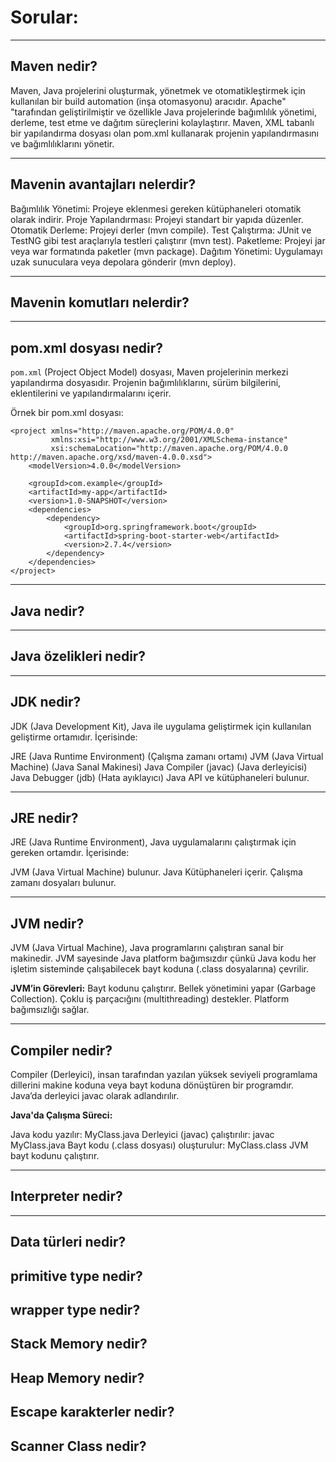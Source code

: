 # Sorular:

---
## Maven nedir?
Maven, Java projelerini oluşturmak, yönetmek ve otomatikleştirmek için kullanılan bir build automation (inşa otomasyonu) aracıdır. Apache"
"tarafından geliştirilmiştir ve özellikle Java projelerinde bağımlılık yönetimi, derleme, test etme ve dağıtım süreçlerini kolaylaştırır. Maven, XML tabanlı bir yapılandırma dosyası olan pom.xml kullanarak projenin yapılandırmasını ve bağımlılıklarını yönetir.

---
## Mavenin avantajları nelerdir?
Bağımlılık Yönetimi: Projeye eklenmesi gereken kütüphaneleri otomatik olarak indirir.
Proje Yapılandırması: Projeyi standart bir yapıda düzenler.
Otomatik Derleme: Projeyi derler (mvn compile).
Test Çalıştırma: JUnit ve TestNG gibi test araçlarıyla testleri çalıştırır (mvn test).
Paketleme: Projeyi jar veya war formatında paketler (mvn package).
Dağıtım Yönetimi: Uygulamayı uzak sunuculara veya depolara gönderir (mvn deploy).

---
## Mavenin komutları nelerdir?

---
## pom.xml dosyası nedir?
`pom.xml` (Project Object Model) dosyası, Maven projelerinin merkezi yapılandırma dosyasıdır. Projenin bağımlılıklarını, sürüm bilgilerini, eklentilerini ve yapılandırmalarını içerir.

Örnek bir pom.xml dosyası:

```
<project xmlns="http://maven.apache.org/POM/4.0.0"
         xmlns:xsi="http://www.w3.org/2001/XMLSchema-instance"
         xsi:schemaLocation="http://maven.apache.org/POM/4.0.0 http://maven.apache.org/xsd/maven-4.0.0.xsd">
    <modelVersion>4.0.0</modelVersion>

    <groupId>com.example</groupId>
    <artifactId>my-app</artifactId>
    <version>1.0-SNAPSHOT</version>
    <dependencies>
        <dependency>
            <groupId>org.springframework.boot</groupId>
            <artifactId>spring-boot-starter-web</artifactId>
            <version>2.7.4</version>
        </dependency>
    </dependencies>
</project>
```


---
## Java nedir?


---
## Java özelikleri nedir?

---
## JDK nedir?
JDK (Java Development Kit), Java ile uygulama geliştirmek için kullanılan geliştirme ortamıdır. İçerisinde:

JRE (Java Runtime Environment) (Çalışma zamanı ortamı)
JVM (Java Virtual Machine) (Java Sanal Makinesi)
Java Compiler (javac) (Java derleyicisi)
Java Debugger (jdb) (Hata ayıklayıcı)
Java API ve kütüphaneleri bulunur.

---
## JRE nedir?
JRE (Java Runtime Environment), Java uygulamalarını çalıştırmak için gereken ortamdır. İçerisinde:

JVM (Java Virtual Machine) bulunur.
Java Kütüphaneleri içerir.
Çalışma zamanı dosyaları bulunur.

---
## JVM nedir?
JVM (Java Virtual Machine), Java programlarını çalıştıran sanal bir makinedir. JVM sayesinde Java platform bağımsızdır çünkü Java kodu her işletim sisteminde çalışabilecek bayt koduna (.class dosyalarına) çevrilir.

**JVM’in Görevleri:**
Bayt kodunu çalıştırır.
Bellek yönetimini yapar (Garbage Collection).
Çoklu iş parçacığını (multithreading) destekler.
Platform bağımsızlığı sağlar.

---
## Compiler nedir?
Compiler (Derleyici), insan tarafından yazılan yüksek seviyeli programlama dillerini makine koduna veya bayt koduna dönüştüren bir programdır. Java’da derleyici javac olarak adlandırılır.

**Java'da Çalışma Süreci:**

Java kodu yazılır: MyClass.java
Derleyici (javac) çalıştırılır: javac MyClass.java
Bayt kodu (.class dosyası) oluşturulur: MyClass.class
JVM bayt kodunu çalıştırır.

---
## Interpreter nedir? 

---
## Data türleri nedir?

## primitive type nedir?

## wrapper type nedir?

## Stack Memory nedir?
## Heap Memory nedir?

## Escape karakterler nedir?

## Scanner Class nedir?
